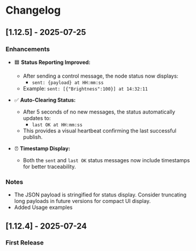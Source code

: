 # Changelog

## [1.12.5] - 2025-07-25

### Enhancements

- 🟦 **Status Reporting Improved:**
  - After sending a control message, the node status now displays:
    - `sent: {payload} at HH:mm:ss`
  - Example: `sent: [{"Brightness":100}] at 14:32:11`

- ✅ **Auto-Clearing Status:**
  - After 5 seconds of no new messages, the status automatically updates to:
    - `last OK at HH:mm:ss`
  - This provides a visual heartbeat confirming the last successful publish.

- ⏰ **Timestamp Display:**
  - Both the `sent` and `last OK` status messages now include timestamps for better traceability.

### Notes

- The JSON payload is stringified for status display. Consider truncating long payloads in future versions for compact UI display.
- Added Usage examples

## [1.12.4] - 2025-07-24

### First Release